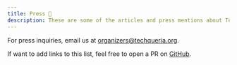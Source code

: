 ```yaml
---
title: Press 📰️
description: These are some of the articles and press mentions about Techqueria and its members.
---
```


For press inquiries, email us at [organizers@techqueria.org](mailto:organizers@techqueria.org).

If want to add links to this list, feel free to open a PR on [GitHub](https://github.com/techqueria/website).
